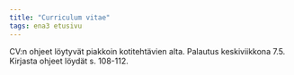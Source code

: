 ```yaml
---
title: "Curriculum vitae"
tags: ena3 etusivu
---
```


CV:n ohjeet löytyvät piakkoin kotitehtävien alta. Palautus keskiviikkona 7.5. Kirjasta ohjeet löydät s. 108-112.
